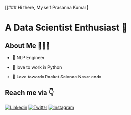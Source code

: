 []### Hi there, My self Prasanna Kumar👋


# A Data Scientist Enthusiast 🚀 

## About Me 🤷🏻‍♂️

* 📱 NLP Engineer

* 🐶 love to work in Python


<!-- * 🤓 UI/UX Designer

* 😌 Founder of [@TheCodeMonks](https://github.com/TheCodeMonks) Open Source Organisation

* 🐶 Creator of Blue Cross Of India App

* 📸 Tech Youtuber 

* 📝 Open Source Contributor -->

* 🚀 Love towards Rocket Science Never ends

## 


## Reach me via 👇

[![Linkedin](https://img.shields.io/badge/LinkedIn-blue.svg?style=for-the-badge&logo=linkedin)](https://www.linkedin.com/in/vpkprasanna/)
[![Twitter](https://img.shields.io/badge/Twitter-skyblue.svg?style=for-the-badge&logo=twitter)](https://twitter.com/VpkPrasanna)
[![Instagram](https://img.shields.io/badge/Instagram-gray.svg?style=for-the-badge&logo=instagram)](https://www.instagram.com/its_vpk/)
<!-- [![Dribbble](https://img.shields.io/badge/Dribbble-pink.svg?style=for-the-badge&logo=dribbble)](https://dribbble.com/spikeysanju)
[![Dev.to](https://img.shields.io/badge/Dev.to-black.svg?style=for-the-badge&logo=dev)](https://dev.to/sanjay_spikey) -->


